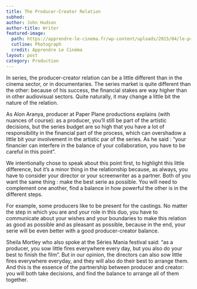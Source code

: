 ```yaml
---
title: The Producer-Creator Relation
subhed: 
author: John Hudson
author-title: Writer
featured-image: 
  path: https://apprendre-le-cinema.fr/wp-content/uploads/2015/04/le-producteur-du-film-ou-le-producteur-délégué.001-1080x675.jpeg
  cutline: Photograph
  credit: Apprendre Le Cinéma
layout: post
category: Production
---
```


In series, the producer-creator relation can be a little different than in the cinema sector, or in documentaries.
The series market is quite different than the other: because of his success, the financial stakes are way higher than in other audiovisual sectors. Quite naturally, it may change a little bit the nature of the relation.

As Alon Aranya, producer at Paper Plane productions explains (with nuances of course): as a producer, you’ll still be part of the artistic decisions, but the series budget are so high that you have a lot of responsibility in the financial part of the process, which can overshadow a little bit your involvement in the artistic par of the series. As he said : “your financier can interfere in the balance of your collaboration, you have to be careful in this point”.

We intentionally chose to speak about this point first, to highlight this little difference, but it’s a minor thing in the relationship because, as always, you have to consider your director or your screenwriter as a partner. Both of you want the same thing : make the best serie as possible. You will need to complement one another, find a balance in how powerful the other is in the different steps. 

For example, some producers like to be present for the castings. No matter the step in which you are and your role in this duo, you have to communicate about your wishes and your boundaries to make this relation as good as possible and as pleasant as possible, because in the end, your serie will be even better with a good producer-creator balance.

Sheila Mortley who also spoke at the Séries Mania festival said: “as a producer, you sow little fires everywhere every day, but you also do your best to finish the film”. But in our opinion, the directors can also sow little fires everywhere everyday, and they will also do their best to arrange them. And this is the essence of the partnership between producer and creator: you will both take decisions, and find the balance to arrange all of them together. 
